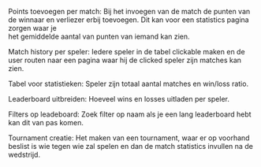 Points toevoegen per match:
    Bij het invoegen van de match de punten van de winnaar en verliezer erbij toevoegen. Dit kan voor een statistics pagina zorgen waar je  
    het gemiddelde aantal van punten van iemand kan zien. 

Match history per speler:
    Iedere speler in de tabel clickable maken en de user routen naar een pagina waar hij de clicked speler zijn matches kan zien.

Tabel voor statistieken:
    Speler zijn totaal aantal matches en win/loss ratio.
    
Leaderboard uitbreiden:
    Hoeveel wins en losses uitladen per speler.

Filters op leadeboard:
    Zoek filter op naam als je een lang leaderboard hebt kan dit van pas komen.

Tournament creatie:
    Het maken van een tournament, waar er op voorhand beslist is wie tegen wie zal spelen en dan de match statistics invullen na de 
    wedstrijd.